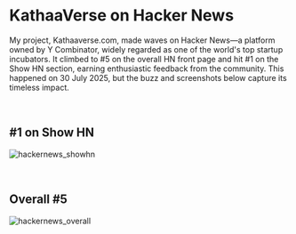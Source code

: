 # KathaaVerse on Hacker News

My project, Kathaaverse.com, made waves on Hacker News—a platform owned by Y Combinator, widely regarded as one of the world's top startup incubators. 
It climbed to #5 on the overall HN front page and hit #1 on the Show HN section, earning enthusiastic feedback from the community. 
This happened on 30 July 2025, but the buzz and screenshots below capture its timeless impact.


<br>

## #1 on Show HN

![hackernews_showhn](https://github.com/user-attachments/assets/6a3f469c-19a6-452a-b7b5-7bed7f6e4162)

<br>

## Overall #5

![hackernews_overall](https://github.com/user-attachments/assets/2b52205b-6892-4c83-99cd-8a2d14b1ab60)

<br>
